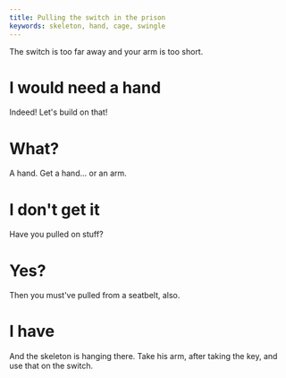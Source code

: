 ```yaml
---
title: Pulling the switch in the prison
keywords: skeleton, hand, cage, swingle
---
```


The switch is too far away and your arm is too short.

# I would need a hand
Indeed! Let's build on that!

# What?
A hand. Get a hand... or an arm.

# I don't get it
Have you pulled on stuff?

# Yes?
Then you must've pulled from a seatbelt, also.

# I have
And the skeleton is hanging there. Take his arm, after taking the key, and use that on the switch.
